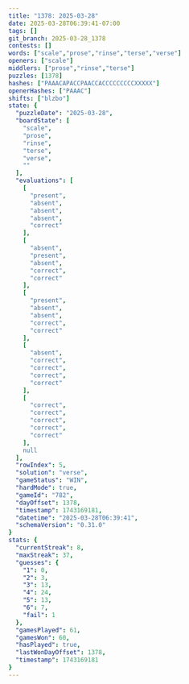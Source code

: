 ```yaml
---
title: "1378: 2025-03-28"
date: 2025-03-28T06:39:41-07:00
tags: []
git_branch: 2025-03-28_1378
contests: []
words: ["scale","prose","rinse","terse","verse"]
openers: ["scale"]
middlers: ["prose","rinse","terse"]
puzzles: [1378]
hashes: ["PAAACAPACCPAACCACCCCCCCCCXXXXX"]
openerHashes: ["PAAAC"]
shifts: ["blzbo"]
state: {
  "puzzleDate": "2025-03-28",
  "boardState": [
    "scale",
    "prose",
    "rinse",
    "terse",
    "verse",
    ""
  ],
  "evaluations": [
    [
      "present",
      "absent",
      "absent",
      "absent",
      "correct"
    ],
    [
      "absent",
      "present",
      "absent",
      "correct",
      "correct"
    ],
    [
      "present",
      "absent",
      "absent",
      "correct",
      "correct"
    ],
    [
      "absent",
      "correct",
      "correct",
      "correct",
      "correct"
    ],
    [
      "correct",
      "correct",
      "correct",
      "correct",
      "correct"
    ],
    null
  ],
  "rowIndex": 5,
  "solution": "verse",
  "gameStatus": "WIN",
  "hardMode": true,
  "gameId": "782",
  "dayOffset": 1378,
  "timestamp": 1743169181,
  "datetime": "2025-03-28T06:39:41",
  "schemaVersion": "0.31.0"
}
stats: {
  "currentStreak": 8,
  "maxStreak": 37,
  "guesses": {
    "1": 0,
    "2": 3,
    "3": 13,
    "4": 24,
    "5": 13,
    "6": 7,
    "fail": 1
  },
  "gamesPlayed": 61,
  "gamesWon": 60,
  "hasPlayed": true,
  "lastWonDayOffset": 1378,
  "timestamp": 1743169181
}
---
```

<!-- more -->
